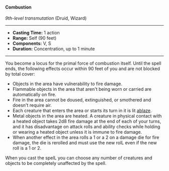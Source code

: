 #### Combustion
*9th-level transmutation* (Druid, Wizard)
___
- **Casting Time:** 1 action 
- **Range:** Self (90 feet) 
- **Components:** V, S 
- **Duration:** Concentration, up to 1 minute 
---
You become a locus for the primal force of combustion itself. Until the spell ends, the following effects occur within 90 feet of you and are not blocked by total cover: 

* Objects in the area have vulnerability to fire damage. 
* Flammable objects in the area that aren't being worn or carried are automatically on fire. 
* Fire in the area cannot be doused, extinguished, or smothered and doesn't require air. 
* Each creature that enters the area or starts its turn in it is lit [ablaze](../../Conditions/Ablaze.md). 
* Metal objects in the area are heated. A creature in physical contact with a heated object takes 2d8 fire damage at the end of each of your turns, and it has disadvantage on attack rolls and ability checks while holding or wearing a heated object unless it is immune to fire damage. 
* When another effect in the area rolls a 1 or a 2 on a damage die for fire damage, the die is rerolled and must use the new rolL even if the new roll is a 1 or 2. 

When you cast the spelL you can choose any number of creatures and objects to be completely unaffected by the spell.
